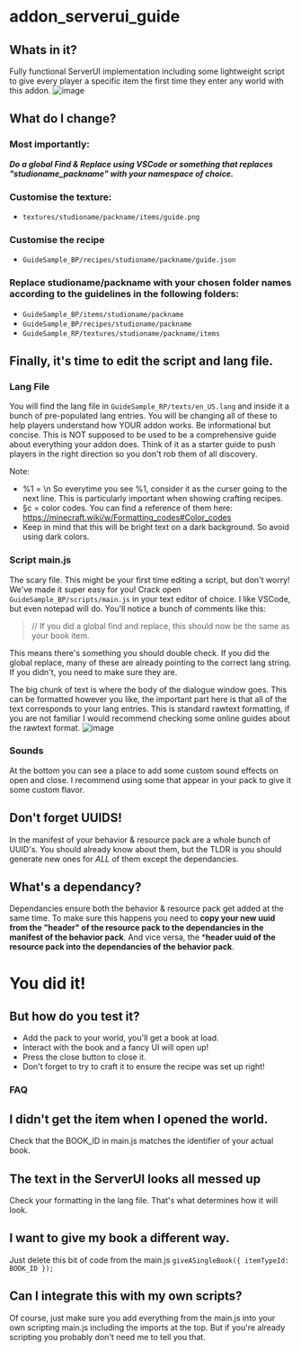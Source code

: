 # addon_serverui_guide
## Whats in it?
Fully functional ServerUI implementation including some lightweight script to give every player a specific item the first time they enter any world with this addon.
![image](https://github.com/jigarbov/addon_serverui_guide/assets/30274167/90486c17-be6d-41ca-82da-bca821668a99)

## What do I change?
### Most importantly: 
***Do a global Find & Replace using VSCode or something that replaces "studioname_packname" with your namespace of choice.***
### Customise the texture:
- `textures/studioname/packname/items/guide.png`
### Customise the recipe
- `GuideSample_BP/recipes/studioname/packname/guide.json`
### Replace studioname/packname with your chosen folder names according to the guidelines in the following folders:
- `GuideSample_BP/items/studioname/packname`
- `GuideSample_BP/recipes/studioname/packname`
- `GuideSample_RP/textures/studioname/packname/items`
## Finally, it's time to edit the script and lang file.
### Lang File
You will find the lang file in `GuideSample_RP/texts/en_US.lang` and inside it a bunch of pre-populated lang entries. You will be changing all of these to help players understand how YOUR addon works. Be informational but concise. This is NOT supposed to be used to be a comprehensive guide about everything your addon does. Think of it as a starter guide to push players in the right direction so you don't rob them of all discovery.

Note:
- %1 = \n So everytime you see %1, consider it as the curser going to the next line. This is particularly important when showing crafting recipes.
- §c = color codes. You can find a reference of them here: https://minecraft.wiki/w/Formatting_codes#Color_codes
- Keep in mind that this will be bright text on a dark background. So avoid using dark colors.

### Script main.js
The scary file. This might be your first time editing a script, but don't worry! We've made it super easy for you!
Crack open `GuideSample_BP/scripts/main.js` in your text editor of choice. I like VSCode, but even notepad will do. You'll notice a bunch of comments like this:
> // If you did a global find and replace, this should now be the same as your book item.

This means there's something you should double check. If you did the global replace, many of these are already pointing to the correct lang string. If you didn't, you need to make sure they are.

The big chunk of text is where the body of the dialogue window goes. This can be formatted however you like, the important part here is that all of the text corresponds to your lang entries. This is standard rawtext formatting, if you are not familiar I would recommend checking some online guides about the rawtext format.
![image](https://github.com/jigarbov/addon_serverui_guide/assets/30274167/ee4370a1-4bf5-404a-beee-c984efacf035)

### Sounds
At the bottom you can see a place to add some custom sound effects on open and close. I recommend using some that appear in your pack to give it some custom flavor.

## Don't forget UUIDS!
In the manifest of your behavior & resource pack are a whole bunch of UUID's. You should already know about them, but the TLDR is you should generate new ones for _ALL_ of them except the dependancies.

## What's a dependancy?
Dependancies ensure both the behavior & resource pack get added at the same time. To make sure this happens you need to **copy your new uuid from the "header" of the resource pack to the dependancies in the manifest of the behavior pack**. And vice versa, the ***header uuid of the resource pack into the dependancies of the behavior pack**.

# You did it!
## But how do you test it?
- Add the pack to your world, you'll get a book at load.
- Interact with the book and a fancy UI will open up!
- Press the close button to close it.
- Don't forget to try to craft it to ensure the recipe was set up right!

### FAQ
## I didn't get the item when I opened the world.
Check that the BOOK_ID in main.js matches the identifier of your actual book.

## The text in the ServerUI looks all messed up
Check your formatting in the lang file. That's what determines how it will look.

## I want to give my book a different way.
Just delete this bit of code from the main.js
`giveASingleBook({
	itemTypeId: BOOK_ID
});`

## Can I integrate this with my own scripts?
Of course, just make sure you add everything from the main.js into your own scripting main.js including the imports at the top. But if you're already scripting you probably don't need me to tell you that.
